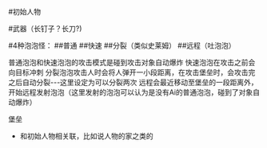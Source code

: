 #初始人物

#武器（长钉子？长刀?)

#4种泡泡怪：
##普通
##快速
##分裂（类似史莱姆）
##远程（吐泡泡）

普通泡泡和快速泡泡的攻击模式是碰到攻击对象自动爆炸
快速泡泡在攻击之前会向目标冲刺
分裂泡泡攻击人时会将人弹开一小段距离，在攻击堡垒时，会攻击完之后自动分裂---这里设定为可以分裂两次
远程会最近移动至堡垒的一段距离外，开始远程发射泡泡（这里发射的泡泡可以认为是没有Ai的普通泡泡，碰到了对象自动爆炸）

堡垒
- 和初始人物相关联，比如说人物的家之类的
